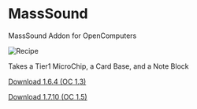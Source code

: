 MassSound
=========

MassSound Addon for OpenComputers

![Recipe](http://i.imgur.com/GVTRuMV.png)

Takes a Tier1 MicroChip, a Card Base, and a Note Block

[Download 1.6.4 (OC 1.3)](https://dl.dropboxusercontent.com/u/93572794/Mods/MassSound-1.6.4-1.1.jar)

[Download 1.7.10 (OC 1.5)](https://dl.dropboxusercontent.com/u/93572794/Mods/MassSound-1.7.10-1.1.1.jar)
